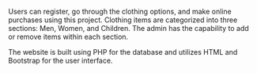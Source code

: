 Users can register, go through the clothing options, and make online purchases using this project. Clothing items are categorized into three sections: Men, Women, and Children. The admin has the capability to add or remove items within each section.

The website is built using PHP for the database and utilizes HTML and Bootstrap for the user interface.
